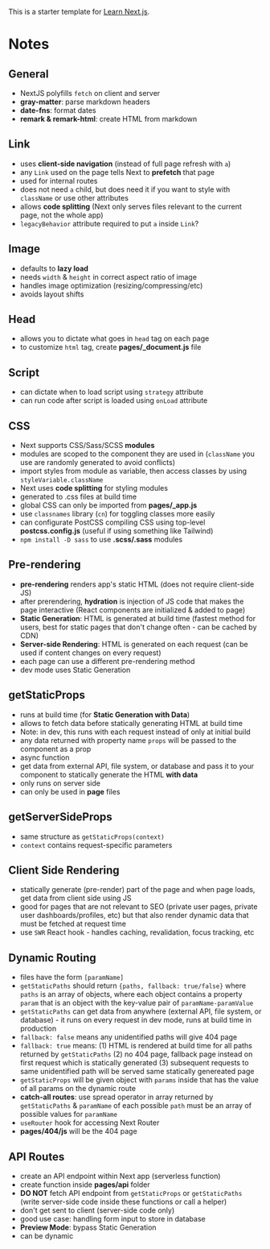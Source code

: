 This is a starter template for [Learn Next.js](https://nextjs.org/learn).

# Notes

## General

-   NextJS polyfills `fetch` on client and server
-   **gray-matter**: parse markdown headers
-   **date-fns**: format dates
-   **remark & remark-html**: create HTML from markdown

## Link

-   uses **client-side navigation** (instead of full page refresh with `a`)
-   any `Link` used on the page tells Next to **prefetch** that page
-   used for internal routes
-   does not need `a` child, but does need it if you want to style with `className` or use other attributes
-   allows **code splitting** (Next only serves files relevant to the current page, not the whole app)
-   `legacyBehavior` attribute required to put `a` inside `Link`?

## Image

-   defaults to **lazy load**
-   needs `width` & `height` in correct aspect ratio of image
-   handles image optimization (resizing/compressing/etc)
-   avoids layout shifts

## Head

-   allows you to dictate what goes in `head` tag on each page
-   to customize `html` tag, create **pages/\_document.js** file

## Script

-   can dictate when to load script using `strategy` attribute
-   can run code after script is loaded using `onLoad` attribute

## CSS

-   Next supports CSS/Sass/SCSS **modules**
-   modules are scoped to the component they are used in (`className` you use are randomly generated to avoid conflicts)
-   import styles from module as variable, then access classes by using `styleVariable.className`
-   Next uses **code splitting** for styling modules
-   generated to .css files at build time
-   global CSS can only be imported from **pages/\_app.js**
-   use `classnames` library (`cn`) for toggling classes more easily
-   can configurate PostCSS compiling CSS using top-level **postcss.config.js** (useful if using something like Tailwind)
-   `npm install -D sass` to use **.scss/.sass** modules

## Pre-rendering

-   **pre-rendering** renders app's static HTML (does not require client-side JS)
-   after prerendering, **hydration** is injection of JS code that makes the page interactive (React components are initialized & added to page)
-   **Static Generation**: HTML is generated at build time (fastest method for users, best for static pages that don't change often - can be cached by CDN)
-   **Server-side Rendering**: HTML is generated on each request (can be used if content changes on every request)
-   each page can use a different pre-rendering method
-   dev mode uses Static Generation

## getStaticProps

-   runs at build time (for **Static Generation with Data**)
-   allows to fetch data before statically generating HTML at build time
-   Note: in dev, this runs with each request instead of only at initial build
-   any data returned with property name `props` will be passed to the component as a prop
-   async function
-   get data from external API, file system, or database and pass it to your component to statically generate the HTML **with data**
-   only runs on server side
-   can only be used in **page** files

## getServerSideProps

-   same structure as `getStaticProps(context)`
-   `context` contains request-specific parameters

## Client Side Rendering

-   statically generate (pre-render) part of the page and when page loads, get data from client side using JS
-   good for pages that are not relevant to SEO (private user pages, private user dashboards/profiles, etc) but that also render dynamic data that must be fetched at request time
-   use `SWR` React hook - handles caching, revalidation, focus tracking, etc

## Dynamic Routing

-   files have the form `[paramName]`
-   `getStaticPaths` should return `{paths, fallback: true/false}` where `paths` is an array of objects, where each object contains a property `param` that is an object with the key-value pair of `paramName-paramValue`
-   `getStaticPaths` can get data from anywhere (external API, file system, or database) - it runs on every request in dev mode, runs at build time in production
-   `fallback: false` means any unidentified paths will give 404 page
-   `fallback: true` means: (1) HTML is rendered at build time for all paths returned by `getStaticPaths` (2) no 404 page, fallback page instead on first request which is statically generated (3) subsequent requests to same unidentified path will be served same statically genereated page
-   `getStaticProps` will be given object with `params` inside that has the value of all params on the dynamic route
-   **catch-all routes**: use spread operator in array returned by `getStaticPaths` & `paramName` of each possible `path` must be an array of possible values for `paramName`
-   `useRouter` hook for accessing Next Router
-   **pages/404/js** will be the 404 page

## API Routes

-   create an API endpoint within Next app (serverless function)
-   create function inside **pages/api** folder
-   **DO NOT** fetch API endpoint from `getStaticProps` or `getStaticPaths` (write server-side code inside these functions or call a helper)
-   don't get sent to client (server-side code only)
-   good use case: handling form input to store in database
-   **Preview Mode**: bypass Static Generation
-   can be dynamic
